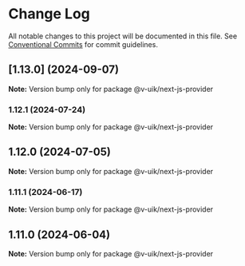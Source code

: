 # Change Log

All notable changes to this project will be documented in this file.
See [Conventional Commits](https://conventionalcommits.org) for commit guidelines.

## [1.13.0] (2024-09-07)

**Note:** Version bump only for package @v-uik/next-js-provider





### 1.12.1 (2024-07-24)

**Note:** Version bump only for package @v-uik/next-js-provider





## 1.12.0 (2024-07-05)

**Note:** Version bump only for package @v-uik/next-js-provider





### 1.11.1 (2024-06-17)

**Note:** Version bump only for package @v-uik/next-js-provider





## 1.11.0 (2024-06-04)

**Note:** Version bump only for package @v-uik/next-js-provider
